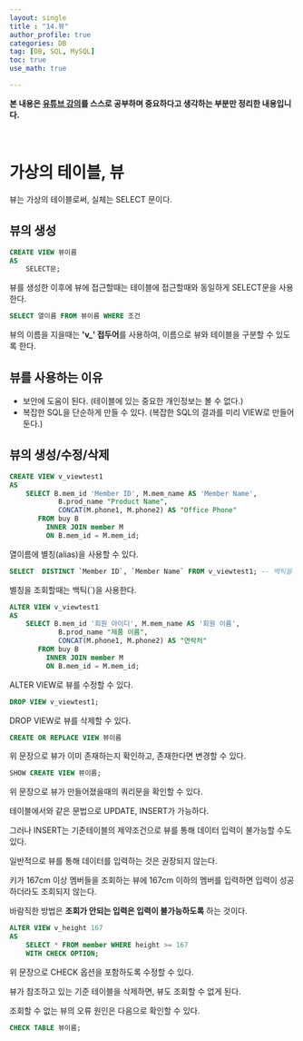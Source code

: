```yaml
---
layout: single
title : "14.뷰"
author_profile: true
categories: DB
tag: [DB, SQL, MySQL] 
toc: true
use_math: true

---
```




**본 내용은 [유튜브 강의](https://www.youtube.com/watch?v=lBk5YhLZevs&list=PLVsNizTWUw7GCfy5RH27cQL5MeKYnl8Pm&index=15)를 스스로 공부하며 중요하다고 생각하는 부분만 정리한 내용입니다.**

<br>

# 가상의 테이블, 뷰

뷰는 가상의 테이블로써, 실체는 SELECT 문이다.



## 뷰의 생성

```sql
CREATE VIEW 뷰이름
AS
	SELECT문;
```



뷰를 생성한 이후에 뷰에 접근할때는 테이블에 접근할때와 동일하게 SELECT문을 사용한다.

```sql
SELECT 열이름 FROM 뷰이름 WHERE 조건
```



뷰의 이름을 지을때는 **'v_' 접두어**를 사용하여, 이름으로 뷰와 테이블을 구분할 수 있도록 한다.



## 뷰를 사용하는 이유

- 보안에 도움이 된다. (테이블에 있는 중요한 개인정보는 볼 수 없다.)
- 복잡한 SQL을 단순하게 만들 수 있다. (복잡한 SQL의 결과를 미리 VIEW로 만들어 둔다.)



## 뷰의 생성/수정/삭제



```sql
CREATE VIEW v_viewtest1
AS
    SELECT B.mem_id 'Member ID', M.mem_name AS 'Member Name', 
            B.prod_name "Product Name", 
            CONCAT(M.phone1, M.phone2) AS "Office Phone" 
       FROM buy B
         INNER JOIN member M
         ON B.mem_id = M.mem_id;
```

열이름에 별칭(alias)을 사용할 수 있다.



```sql
SELECT  DISTINCT `Member ID`, `Member Name` FROM v_viewtest1; -- 백틱을 사용
```

별칭을 조회할때는 백틱(`)을 사용한다.



```sql
ALTER VIEW v_viewtest1
AS
    SELECT B.mem_id '회원 아이디', M.mem_name AS '회원 이름', 
            B.prod_name "제품 이름", 
            CONCAT(M.phone1, M.phone2) AS "연락처" 
       FROM buy B
         INNER JOIN member M
         ON B.mem_id = M.mem_id;
```

ALTER VIEW로 뷰를 수정할 수 있다.



```sql
DROP VIEW v_viewtest1;
```

DROP VIEW로 뷰를 삭제할 수 있다.



```sql
CREATE OR REPLACE VIEW 뷰이름
```

위 문장으로 뷰가 이미 존재하는지 확인하고, 존재한다면 변경할 수 있다.



```sql
SHOW CREATE VIEW 뷰이름;
```

위 문장으로 뷰가 만들어졌을때의 쿼리문을 확인할 수 있다.



테이블에서와 같은 문법으로 UPDATE, INSERT가 가능하다.

그러나 INSERT는 기준테이블의 제약조건으로 뷰를 통해 데이터 입력이 불가능할 수도 있다.

일반적으로 뷰를 통해 데이터를 입력하는 것은 권장되지 않는다.

키가 167cm 이상 멤버들을 조회하는 뷰에 167cm 이하의 멤버를 입력하면 입력이 성공하더라도 조회되지 않는다.

바람직한 방법은 **조회가 안되는 입력은 입력이 불가능하도록** 하는 것이다.



```sql
ALTER VIEW v_height 167
AS
	SELECT * FROM member WHERE height >= 167
	WITH CHECK OPTION;
```

위 문장으로 CHECK 옵션을 포함하도록 수정할 수 있다.



뷰가 참조하고 있는 기준 테이블을 삭제하면, 뷰도 조회할 수 없게 된다.

조회할 수 없는 뷰의 오류 원인은 다음으로 확인할 수 있다.

```sql
CHECK TABLE 뷰이름;
```

